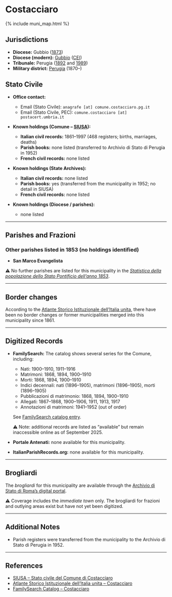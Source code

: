 # Costacciaro

{% include muni_map.html %}

## Jurisdictions

* **Diocese:** Gubbio ([1873](https://www.google.it/books/edition/Il_libro_de_comuni_del_Regno_d_Italia_co/WF9mfeJJcDEC?gbpv=1))
* **Diocese (modern):** [Gubbio](../dio/gubbio.md) ([CEI](https://www.chiesacattolica.it/annuario-cei/ricerca-parrocchie/))
* **Tribunale:** Perugia ([1892](https://www.google.it/books/edition/Bollettino_ufficiale_del_Ministero_di_gr/kRXd4t5fK-0C?hl=en&gbpv=1&pg=PA457&printsec=frontcover) and [1989](https://www.google.it/books/edition/Gazzetta_ufficiale_della_Repubblica_ital/-Z6nogg-qMQC?hl=en&gbpv=1&pg=RA8-PA38&printsec=frontcover))
* **Military district:** [Perugia](../mil/perugia.md) (1870–)

## Stato Civile

* **Office contact:**

  * Email (Stato Civile): `anagrafe [at] comune.costacciaro.pg.it`
  * Email (Stato Civile, PEC): `comune.costacciaro [at] postacert.umbria.it`

* **Known holdings (Comune – [SIUSA](https://siusa-archivi.cultura.gov.it/cgi-bin/siusa/pagina.pl?TipoPag=comparc&Chiave=303174)):**

  * **Italian civil records:** 1861–1997 (468 registers; births, marriages, deaths)
  * **Parish books:** none listed (transferred to Archivio di Stato di Perugia in 1952)
  * **French civil records:** none listed

* **Known holdings (State Archives):**

  * **Italian civil records:** none listed
  * **Parish books:** yes (transferred from the municipality in 1952; no detail in SIUSA)
  * **French civil records:** none listed

* **Known holdings (Diocese / parishes):**

  * none listed

---

## Parishes and Frazioni

### Other parishes listed in 1853 (no holdings identified)

* **San Marco Evangelista**

⚠️ No further parishes are listed for this municipality in the *[Statistica della popolazione dello Stato Pontificio dell’anno 1853](https://www.google.it/books/edition/Statistics_della_popolazione_dello_Stato/v6dCAQAAMAAJ)*.

---

## Border changes

According to the [Atlante Storico Istituzionale dell’Italia unita](http://dati.san.beniculturali.it/asi/local/), there have been no border changes or former municipalities merged into this municipality since 1861.

---

## Digitized Records

* **FamilySearch:** The catalog shows several series for the Comune, including:

  * Nati: 1900–1910, 1911–1916
  * Matrimoni: 1868, 1894, 1900–1910
  * Morti: 1868, 1894, 1900–1910
  * Indici decennali: nati (1896–1905), matrimoni (1896–1905), morti (1896–1905)
  * Pubblicazioni di matrimonio: 1868, 1894, 1900–1910
  * Allegati: 1867–1868, 1900–1906, 1911, 1913, 1917
  * Annotazioni di matrimoni: 1941–1952 (out of order)

  See [FamilySearch catalog entry](https://www.familysearch.org/en/search/catalog/758014).

  ⚠️ Note: additional records are listed as “available” but remain inaccessible online as of September 2025.

* **Portale Antenati:** none available for this municipality.

* **ItalianParishRecords.org:** none available for this municipality.

---

## Brogliardi

The *brogliardi* for this municipality are available through the [Archivio di Stato di Roma’s digital portal](https://imagoarchiviodistatoroma.cultura.gov.it/Gregoriano/s_brogliardi.php?Provincia=Urbino%20Pesaro&Denominazione=Costacciaro).

⚠️ Coverage includes the *immediate town* only. The brogliardi for frazioni and outlying areas exist but have not yet been digitized.

---

## Additional Notes

* Parish registers were transferred from the municipality to the Archivio di Stato di Perugia in 1952.

---

## References

* [SIUSA – Stato civile del Comune di Costacciaro](https://siusa-archivi.cultura.gov.it/cgi-bin/siusa/pagina.pl?TipoPag=comparc&Chiave=303174)
* [Atlante Storico Istituzionale dell’Italia unita – Costacciaro](http://dati.san.beniculturali.it/asi/local/)
* [FamilySearch Catalog – Costacciaro](https://www.familysearch.org/en/search/catalog/758014)
